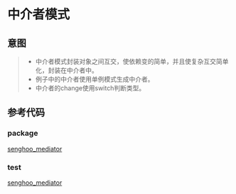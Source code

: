 # 中介者模式

## 意图

> * 中介者模式封装对象之间互交，使依赖变的简单，并且使复杂互交简单化，封装在中介者中。
> * 例子中的中介者使用单例模式生成中介者。
> * 中介者的change使用switch判断类型。

## 参考代码

### package

[senghoo_mediator](/media/senghoo_design_pattern/08_mediator/mediator.go ':include :type=code')

### test

[senghoo_mediator](/media/senghoo_design_pattern/08_mediator/mediator_test.go ':include :type=code')


